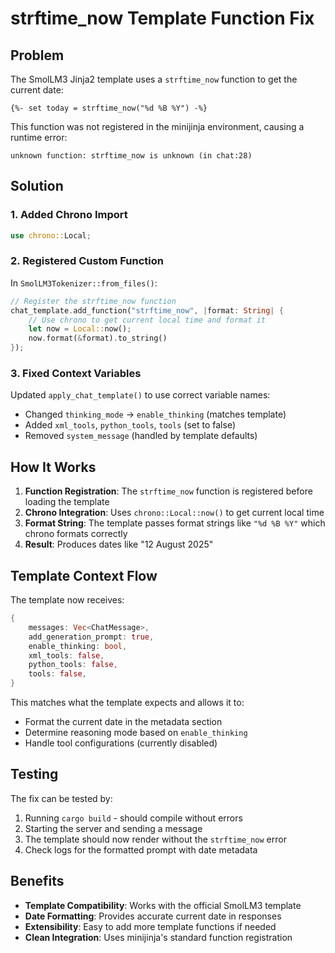 # strftime_now Template Function Fix

## Problem
The SmolLM3 Jinja2 template uses a `strftime_now` function to get the current date:
```jinja
{%- set today = strftime_now("%d %B %Y") -%}
```

This function was not registered in the minijinja environment, causing a runtime error:
```
unknown function: strftime_now is unknown (in chat:28)
```

## Solution

### 1. Added Chrono Import
```rust
use chrono::Local;
```

### 2. Registered Custom Function
In `SmolLM3Tokenizer::from_files()`:
```rust
// Register the strftime_now function
chat_template.add_function("strftime_now", |format: String| {
    // Use chrono to get current local time and format it
    let now = Local::now();
    now.format(&format).to_string()
});
```

### 3. Fixed Context Variables
Updated `apply_chat_template()` to use correct variable names:
- Changed `thinking_mode` → `enable_thinking` (matches template)
- Added `xml_tools`, `python_tools`, `tools` (set to false)
- Removed `system_message` (handled by template defaults)

## How It Works

1. **Function Registration**: The `strftime_now` function is registered before loading the template
2. **Chrono Integration**: Uses `chrono::Local::now()` to get current local time
3. **Format String**: The template passes format strings like `"%d %B %Y"` which chrono formats correctly
4. **Result**: Produces dates like "12 August 2025"

## Template Context Flow

The template now receives:
```rust
{
    messages: Vec<ChatMessage>,
    add_generation_prompt: true,
    enable_thinking: bool,
    xml_tools: false,
    python_tools: false,
    tools: false,
}
```

This matches what the template expects and allows it to:
- Format the current date in the metadata section
- Determine reasoning mode based on `enable_thinking`
- Handle tool configurations (currently disabled)

## Testing

The fix can be tested by:
1. Running `cargo build` - should compile without errors
2. Starting the server and sending a message
3. The template should now render without the `strftime_now` error
4. Check logs for the formatted prompt with date metadata

## Benefits

- **Template Compatibility**: Works with the official SmolLM3 template
- **Date Formatting**: Provides accurate current date in responses
- **Extensibility**: Easy to add more template functions if needed
- **Clean Integration**: Uses minijinja's standard function registration
